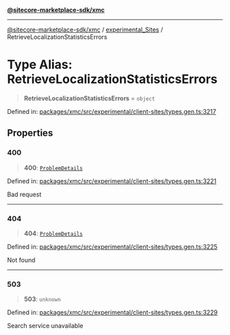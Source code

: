 [**@sitecore-marketplace-sdk/xmc**](../../../../README.md)

***

[@sitecore-marketplace-sdk/xmc](../../../../README.md) / [experimental\_Sites](../README.md) / RetrieveLocalizationStatisticsErrors

# Type Alias: RetrieveLocalizationStatisticsErrors

> **RetrieveLocalizationStatisticsErrors** = `object`

Defined in: [packages/xmc/src/experimental/client-sites/types.gen.ts:3217](https://github.com/Sitecore/marketplace-sdk/blob/main/packages/xmc/src/experimental/client-sites/types.gen.ts#L3217)

## Properties

### 400

> **400**: [`ProblemDetails`](ProblemDetails.md)

Defined in: [packages/xmc/src/experimental/client-sites/types.gen.ts:3221](https://github.com/Sitecore/marketplace-sdk/blob/main/packages/xmc/src/experimental/client-sites/types.gen.ts#L3221)

Bad request

***

### 404

> **404**: [`ProblemDetails`](ProblemDetails.md)

Defined in: [packages/xmc/src/experimental/client-sites/types.gen.ts:3225](https://github.com/Sitecore/marketplace-sdk/blob/main/packages/xmc/src/experimental/client-sites/types.gen.ts#L3225)

Not found

***

### 503

> **503**: `unknown`

Defined in: [packages/xmc/src/experimental/client-sites/types.gen.ts:3229](https://github.com/Sitecore/marketplace-sdk/blob/main/packages/xmc/src/experimental/client-sites/types.gen.ts#L3229)

Search service unavailable
